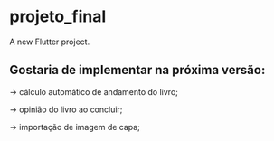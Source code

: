 # projeto_final
A new Flutter project.

## Gostaria de implementar na próxima versão:
-> cálculo automático de andamento do livro;

-> opinião do livro ao concluir;

-> importação de imagem de capa;

